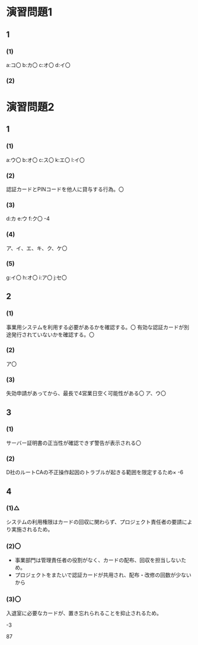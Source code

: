 # 演習問題1
## 1
### (1)
a:コ〇
b:カ〇
c:オ〇
d:イ〇

### (2)





# 演習問題2
## 1
### (1)
a:ウ〇
b:オ〇
c:ス〇
k:エ〇
l:イ〇

### (2)
認証カードとPINコードを他人に貸与する行為。〇

### (3)
d:カ
e:ウ
f:ク〇
-4

### (4)
ア、イ、エ、キ、ク、ケ〇

### (5)
g:イ〇
h:オ〇
i:ア〇
j:セ〇

## 2
### (1)
事業用システムを利用する必要があるかを確認する。〇
有効な認証カードが別途発行されていないかを確認する。〇

### (2)
ア〇

### (3)
失効申請があってから、最長で4営業日空く可能性がある〇
ア、ウ〇

## 3
### (1)
サーバー証明書の正当性が確認できず警告が表示される〇

### (2)
D社のルートCAの不正操作起因のトラブルが起きる範囲を限定するため×
-6

## 4
### (1)△
システムの利用権限はカードの回収に関わらず、プロジェクト責任者の要請により実施されるため。

### (2)〇
- 事業部門は管理責任者の役割がなく、カードの配布、回収を担当しないため。
- プロジェクトをまたいで認証カードが共用され、配布・改修の回数が少ないから

### (3)〇
入退室に必要なカードが、置き忘れられることを抑止されるため。

-3

87